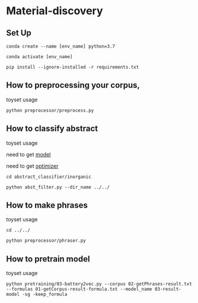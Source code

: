 # Material-discovery

## Set Up

    conda create --name [env_name] python=3.7

    conda activate [env_name]
    
    pip install --ignore-installed -r requirements.txt


## How to preprocessing your corpus,
toyset usage

    python preprocessor/preprocess.py

## How to classify abstract
toyset usage

need to get [model](https://drive.google.com/file/d/1YwunmwzJ1QlsunJAxeWwr_khMFcofx00/view?usp=drive_link)

need to get [optimizer](https://drive.google.com/file/d/1H4O9bReCYqrbzpy3T5aTWxnsCUGZDgZ4/view?usp=drive_link)

    cd abstract_classifier/inorganic

    python abst_filter.py --dir_name ../../

## How to make phrases
toyset usage

    cd ../../

    python preprocessor/phraser.py

## How to pretrain model
toyset usage

    python pretraining/03-battery2vec.py --corpus 02-getPhrases-result.txt --formulas 01-getCorpus-result-formula.txt --model_name 03-result-model -sg -keep_formula
